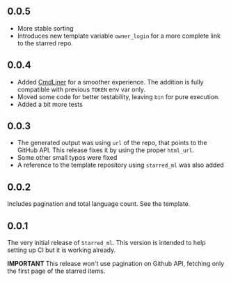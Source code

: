 ## 0.0.5

- More stable sorting
- Introduces new template variable `owner_login` for a more complete link to the starred repo.

## 0.0.4

- Added [CmdLiner](https://erratique.ch/software/cmdliner/doc/Cmdliner/) for a smoother experience. The addition is fully compatible with previous `TOKEN` env var only.
- Moved some code for better testability, leaving `bin` for pure execution.
- Added a bit more tests

## 0.0.3

- The generated output was using `url` of the repo, that points to the GitHub API. This release fixes it by using the proper `html_url`.
- Some other small typos were fixed
- A reference to the template repository using `starred_ml` was also added

## 0.0.2

Includes pagination and total language count. See the template.

## 0.0.1

The very initial release of `Starred_ml`. This version is intended to help setting up CI but it is working already.

**IMPORTANT** This release won't use pagination on Github API, fetching only the first page of the starred items.
